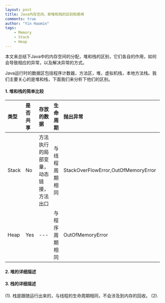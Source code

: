 ```yaml
---
layout: post
title: Java内存空间，即堆和栈的区别和使用
comments: true
author: "Yin Haomin"
tags:
    - Memory
    - Stack
    - Heap
---
```


本文来总结下Java中的内存空间的分配，堆和栈的区别，它们各自的作用，如何会导致相应的异常，以及解决异常的方式。<br>

Java运行时的数据区包括程序计数器，方法区，堆，虚拟机栈，本地方法栈。我们主要关心的是堆和栈，下面我们来分析下他们的区别。<br>

#### 1. 堆和栈的简单比较
|类型|是否共享|存放的数据|生命周期|抛出异常|Re|
|:-------|:-------|:-------|:-------|:-------|:-------|
|Stack|No|方法执行的局部变量，动态链接，方法出口|与线程周期相同|StackOverFlowError,OutOfMemoryError||
|Heap|Yes|---|与程序周期相同|OutOfMemoryError||

#### 2. 堆的详细描述



#### 3. 栈的详细描述
(1). 栈是跟随运行出来的，与线程的生命周期相同，不会涉及到内存的回收。
(2). 
